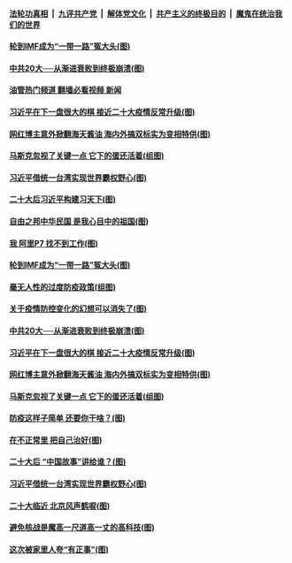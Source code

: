 ####  [法轮功真相](../../../../basic/blob/master/README.md?t=10131331) &nbsp;|&nbsp; [九评共产党](../../../../9ping.md/blob/master/README.md?t=10131331) &nbsp;|&nbsp; [解体党文化](../../../../jtdwh.md/blob/master/README.md?t=10131331)  &nbsp;|&nbsp; [共产主义的终极目的](../../../../gczydzjmd.md/blob/master/README.md?t=10131331) &nbsp;|&nbsp; [魔鬼在统治我们的世界](../../../../mgztzwmdsj.md/blob/master/README.md?t=10131331) 

#### [轮到IMF成为“一带一路”冤大头(图)](../pages/p4/1018979.md?t=10131331) 

#### [中共20大──从渐进衰败到终极崩溃(图)](../pages/p4/1018889.md?t=10131331) 

#### [油管热门频道 翻墙必看视频 新闻](http://209.250.226.216:81/youtube.html?10131331)

#### [习近平在下一盘很大的棋 接近二十大疫情反常升级(图)](../pages/p4/1018879.md?t=10131331) 

#### [网红博主意外掀翻海天酱油 海内外搞双标实为变相特供(图)](../pages/p4/1018798.md?t=10131331) 

#### [马斯克忽视了关键一点 它下的蛋还活着(组图)](../pages/p4/1018827.md?t=10131331) 

#### [习近平借统一台湾实现世界霸权野心(图)](../pages/p4/1018813.md?t=10131331) 

#### [二十大后习近平构建习天下(图)](../pages/p4/1018983.md?t=10131331) 

#### [自由之邦中华民国 是我心目中的祖国(图)](../pages/p4/1018982.md?t=10131331) 

#### [我 阿里P7 找不到工作(图)](../pages/p4/1018980.md?t=10131331) 

#### [轮到IMF成为“一带一路”冤大头(图)](../pages/p4/1018979.md?t=10131331) 


#### [毫无人性的过度防疫政策(组图)](../pages/p4/1018893.md?t=10131331) 

#### [关于疫情防控变化的幻想可以消失了(图)](../pages/p4/1018892.md?t=10131331) 

#### [中共20大──从渐进衰败到终极崩溃(图)](../pages/p4/1018889.md?t=10131331) 

#### [习近平在下一盘很大的棋 接近二十大疫情反常升级(图)](../pages/p4/1018879.md?t=10131331) 


#### [网红博主意外掀翻海天酱油 海内外搞双标实为变相特供(图)](../pages/p4/1018798.md?t=10131331) 

#### [马斯克忽视了关键一点 它下的蛋还活着(组图)](../pages/p4/1018827.md?t=10131331) 

#### [防疫这样子简单 还要你干啥？(图)](../pages/p4/1018817.md?t=10131331) 

#### [在不正常里 把自己治好(图)](../pages/p4/1018816.md?t=10131331) 

#### [二十大后 “中国故事”讲给谁？(图)](../pages/p4/1018815.md?t=10131331) 

#### [习近平借统一台湾实现世界霸权野心(图)](../pages/p4/1018813.md?t=10131331) 

#### [二十大临近 北京风声鹤唳(图)](../pages/p4/1018808.md?t=10131331) 


#### [避免核战是魔高一尺道高一丈的高科技(图)](../pages/p4/1018731.md?t=10131331) 

#### [这次被家里人夸“有正事”(图)](../pages/p4/1018729.md?t=10131331) 

<img src='http://gfw-breaker.win/goodnews/indexes/p4.md' width='0px' height='0px'/>
